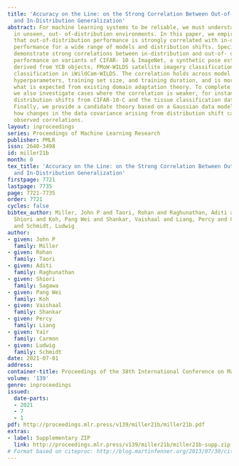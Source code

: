 ```yaml
---
title: 'Accuracy on the Line: on the Strong Correlation Between Out-of-Distribution
  and In-Distribution Generalization'
abstract: For machine learning systems to be reliable, we must understand their performance
  in unseen, out- of-distribution environments. In this paper, we empirically show
  that out-of-distribution performance is strongly correlated with in-distribution
  performance for a wide range of models and distribution shifts. Specifically, we
  demonstrate strong correlations between in-distribution and out-of- distribution
  performance on variants of CIFAR- 10 & ImageNet, a synthetic pose estimation task
  derived from YCB objects, FMoW-WILDS satellite imagery classification, and wildlife
  classification in iWildCam-WILDS. The correlation holds across model architectures,
  hyperparameters, training set size, and training duration, and is more precise than
  what is expected from existing domain adaptation theory. To complete the picture,
  we also investigate cases where the correlation is weaker, for instance some synthetic
  distribution shifts from CIFAR-10-C and the tissue classification dataset Camelyon17-WILDS.
  Finally, we provide a candidate theory based on a Gaussian data model that shows
  how changes in the data covariance arising from distribution shift can affect the
  observed correlations.
layout: inproceedings
series: Proceedings of Machine Learning Research
publisher: PMLR
issn: 2640-3498
id: miller21b
month: 0
tex_title: 'Accuracy on the Line: on the Strong Correlation Between Out-of-Distribution
  and In-Distribution Generalization'
firstpage: 7721
lastpage: 7735
page: 7721-7735
order: 7721
cycles: false
bibtex_author: Miller, John P and Taori, Rohan and Raghunathan, Aditi and Sagawa,
  Shiori and Koh, Pang Wei and Shankar, Vaishaal and Liang, Percy and Carmon, Yair
  and Schmidt, Ludwig
author:
- given: John P
  family: Miller
- given: Rohan
  family: Taori
- given: Aditi
  family: Raghunathan
- given: Shiori
  family: Sagawa
- given: Pang Wei
  family: Koh
- given: Vaishaal
  family: Shankar
- given: Percy
  family: Liang
- given: Yair
  family: Carmon
- given: Ludwig
  family: Schmidt
date: 2021-07-01
address:
container-title: Proceedings of the 38th International Conference on Machine Learning
volume: '139'
genre: inproceedings
issued:
  date-parts:
  - 2021
  - 7
  - 1
pdf: http://proceedings.mlr.press/v139/miller21b/miller21b.pdf
extras:
- label: Supplementary ZIP
  link: http://proceedings.mlr.press/v139/miller21b/miller21b-supp.zip
# Format based on citeproc: http://blog.martinfenner.org/2013/07/30/citeproc-yaml-for-bibliographies/
---
```

